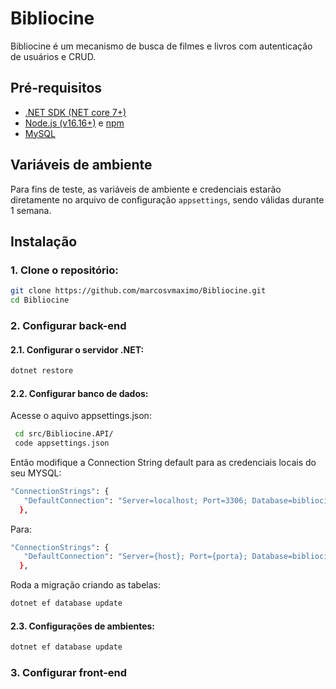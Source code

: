 # Bibliocine

Bibliocine é um mecanismo de busca de filmes e livros com autenticação de usuários e CRUD.

## Pré-requisitos

- [.NET SDK (NET core 7+)](https://dotnet.microsoft.com/download)
- [Node.js (v16.16+)](https://nodejs.org/) e [npm](https://www.npmjs.com/)
- [MySQL]()

## Variáveis de ambiente
Para fins de teste, as variáveis de ambiente e credenciais estarão diretamente no arquivo de configuração `appsettings`, sendo válidas durante 1 semana.

## Instalação

### 1. Clone o repositório:

   ```bash
   git clone https://github.com/marcosvmaximo/Bibliocine.git
   cd Bibliocine
   ```

### 2. Configurar back-end

   #### 2.1. Configurar o servidor .NET:

   ```bash
   dotnet restore
   ```
   
   #### 2.2. Configurar banco de dados:
   
   Acesse o aquivo appsettings.json:
   
   ```bash
    cd src/Bibliocine.API/
    code appsettings.json 
   ```

   
   Então modifique a Connection String default para as credenciais locais do seu MYSQL:
   
   ```bash
   "ConnectionStrings": {
      "DefaultConnection": "Server=localhost; Port=3306; Database=bibliocine; Uid=root;Pwd=1234;"
     },
   ```

   Para:
   
   ```bash
   "ConnectionStrings": {
      "DefaultConnection": "Server={host}; Port={porta}; Database=bibliocine; Uid={usuario};Pwd={senha};"
     },
   ```

   Roda a migração criando as tabelas:
   
   ```bash
   dotnet ef database update
   ```

   #### 2.3. Configurações de ambientes:
   
   ```bash
   dotnet ef database update
   ```

### 3. Configurar front-end
